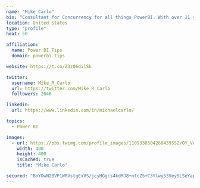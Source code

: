 ```yaml
---
name: "Mike Carlo"
bio: "Consultant for Concurrency for all things PowerBI. With over 11 years of data experience I'm making waves by deploying PowerBI into local Milwaukee Companies."
location: United States
type: "profile"
heat: 50

affiliation:
  name: Power BI Tips
  domain: powerbi.tips

website: https://t.co/Z3zO6dilSk

twitter:
  username: Mike_R_Carlo
  url: https://twitter.com/Mike_R_Carlo
  followers: 2046

linkedin:
  url: https://www.linkedin.com/in/michaelcarlo/

topics:
  - Power BI

images:
  - url: https://pbs.twimg.com/profile_images/1109338504268439552/OY_Va867_400x400.jpg
    width: 400
    height: 400
    isCached: true
    title: "Mike Carlo"

secured: "BoYOwN2BVP1WRVstgExVS/jcyHGgcs4kdMJ8+ntcZ5+C3Ylwy53VeySLSeYap33iM+szfhQhJRV4rVq6R/r5a3O5k/hrE4xm0222c990tg/qLF3ef7z77uGJGKuM3nt0UmS6AmBaavgwg3IXybI7dIoLzKZxnvUZUgXvRZM6303C/nr4UwINnN9IyifQ7Yf69LK6+DZxXrGkGFyYH5z4TsnZgK7jk6bGkLg8t9PJpCQ7CnPL/xUo6g43fo7uLLk800sfk2UZZ5wPRcQxtxpXDuEhYfX+eF/bVdtxsRjgu9nOLC3XdT9uOJ05BCHoPdwr2SnrMzN7mEGquL352UnPWA+rSPcg+qqTG0zaO31V4C81DIitAt8dQaC4bM0RepeQGKY65Oe/+tIBYGlg6htm1LkSYDTVW9jHkQ7mxSnHbOY=;/pxV0oIONcDXn9nmrUklSw=="
---
```


